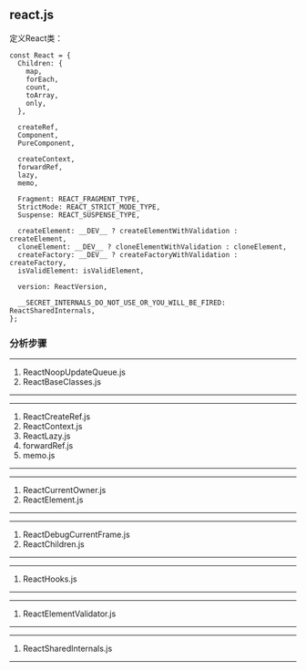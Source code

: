 ## react.js ##
定义React类：

	const React = {
	  Children: {
	    map,
	    forEach,
	    count,
	    toArray,
	    only,
	  },
	
	  createRef,
	  Component,
	  PureComponent,
	
	  createContext,
	  forwardRef,
	  lazy,
	  memo,
	
	  Fragment: REACT_FRAGMENT_TYPE,
	  StrictMode: REACT_STRICT_MODE_TYPE,
	  Suspense: REACT_SUSPENSE_TYPE,
	
	  createElement: __DEV__ ? createElementWithValidation : createElement,
	  cloneElement: __DEV__ ? cloneElementWithValidation : cloneElement,
	  createFactory: __DEV__ ? createFactoryWithValidation : createFactory,
	  isValidElement: isValidElement,
	
	  version: ReactVersion,
	
	  __SECRET_INTERNALS_DO_NOT_USE_OR_YOU_WILL_BE_FIRED: ReactSharedInternals,
	};

### 分析步骤 ###

	

----------

1. ReactNoopUpdateQueue.js
2. ReactBaseClasses.js

----------

----------

1. ReactCreateRef.js
2. ReactContext.js
3. ReactLazy.js
4. forwardRef.js
5. memo.js

----------

----------

1. ReactCurrentOwner.js
2. ReactElement.js

----------
----------

1. ReactDebugCurrentFrame.js
2. ReactChildren.js

----------
----------

1. ReactHooks.js

----------
----------

1. ReactElementValidator.js

----------
----------

1. ReactSharedInternals.js

----------



